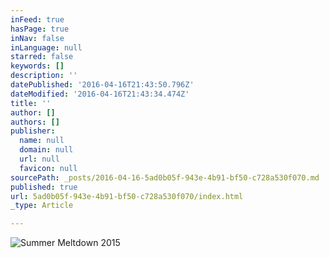 ```yaml
---
inFeed: true
hasPage: true
inNav: false
inLanguage: null
starred: false
keywords: []
description: ''
datePublished: '2016-04-16T21:43:50.796Z'
dateModified: '2016-04-16T21:43:34.474Z'
title: ''
author: []
authors: []
publisher:
  name: null
  domain: null
  url: null
  favicon: null
sourcePath: _posts/2016-04-16-5ad0b05f-943e-4b91-bf50-c728a530f070.md
published: true
url: 5ad0b05f-943e-4b91-bf50-c728a530f070/index.html
_type: Article

---
```

![Summer Meltdown 2015](https://the-grid-user-content.s3-us-west-2.amazonaws.com/c9e15ecf-b2eb-454b-a1a3-4f967d855870.jpg)